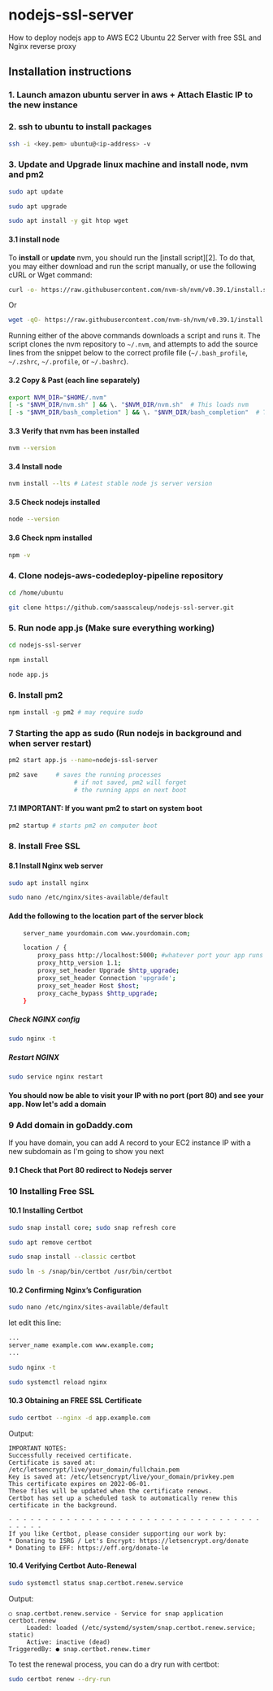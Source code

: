 # nodejs-ssl-server

How to deploy nodejs app to AWS EC2 Ubuntu 22 Server with free SSL and Nginx reverse proxy

## Installation instructions

### 1. Launch amazon ubuntu server in aws + Attach Elastic IP to the new instance

### 2. ssh to ubuntu to install packages

```sh
ssh -i <key.pem> ubuntu@<ip-address> -v
```

### 3. Update and Upgrade linux machine and install node, nvm and pm2

```sh
sudo apt update
```

```sh
sudo apt upgrade
```

```sh
sudo apt install -y git htop wget
```

#### 3.1 install node

To **install** or **update** nvm, you should run the [install script][2]. To do that, you may either download and run the script manually, or use the following cURL or Wget command:
```sh
curl -o- https://raw.githubusercontent.com/nvm-sh/nvm/v0.39.1/install.sh | bash
```
Or
```sh
wget -qO- https://raw.githubusercontent.com/nvm-sh/nvm/v0.39.1/install.sh | bash
```

Running either of the above commands downloads a script and runs it. The script clones the nvm repository to `~/.nvm`, and attempts to add the source lines from the snippet below to the correct profile file (`~/.bash_profile`, `~/.zshrc`, `~/.profile`, or `~/.bashrc`).

#### 3.2 Copy & Past (each line separately)
<a id="profile_snippet"></a>
```sh
export NVM_DIR="$HOME/.nvm"
[ -s "$NVM_DIR/nvm.sh" ] && \. "$NVM_DIR/nvm.sh"  # This loads nvm
[ -s "$NVM_DIR/bash_completion" ] && \. "$NVM_DIR/bash_completion"  # This loads nvm bash_completion
```

#### 3.3 Verify that nvm has been installed

```sh
nvm --version
```

#### 3.4 Install node

```sh
nvm install --lts # Latest stable node js server version
```

#### 3.5 Check nodejs installed
```sh
node --version
```

#### 3.6 Check npm installed
```sh
npm -v
```

### 4. Clone nodejs-aws-codedeploy-pipeline repository

```sh
cd /home/ubuntu
```

```sh
git clone https://github.com/saasscaleup/nodejs-ssl-server.git
```

### 5. Run node app.js  (Make sure everything working)

```sh
cd nodejs-ssl-server
```

```sh
npm install
```

```sh
node app.js
```

### 6. Install pm2
```sh
npm install -g pm2 # may require sudo
```

### 7 Starting the app as sudo (Run nodejs in background and when server restart)
```sh
pm2 start app.js --name=nodejs-ssl-server
```
```sh
pm2 save     # saves the running processes
                  # if not saved, pm2 will forget
                  # the running apps on next boot
```

#### 7.1 IMPORTANT: If you want pm2 to start on system boot
```sh
pm2 startup # starts pm2 on computer boot
```

### 8. Install Free SSL 

#### 8.1 Install Nginx web server

```sh
sudo apt install nginx
```

```sh
sudo nano /etc/nginx/sites-available/default
```

#### Add the following to the location part of the server block

```sh
    server_name yourdomain.com www.yourdomain.com;

    location / {
        proxy_pass http://localhost:5000; #whatever port your app runs on
        proxy_http_version 1.1;
        proxy_set_header Upgrade $http_upgrade;
        proxy_set_header Connection 'upgrade';
        proxy_set_header Host $host;
        proxy_cache_bypass $http_upgrade;
    }
```

##### Check NGINX config
```sh
sudo nginx -t
```

##### Restart NGINX
```sh
sudo service nginx restart
```

#### You should now be able to visit your IP with no port (port 80) and see your app. Now let's add a domain

### 9 Add domain in goDaddy.com
If you have domain, you can add A record to your EC2 instance IP with a new subdomain as I'm going to show you next

#### 9.1 Check that Port 80 redirect to Nodejs server

### 10 Installing Free SSL

#### 10.1 Installing Certbot

```sh
sudo snap install core; sudo snap refresh core
```

```sh
sudo apt remove certbot
```

```sh
sudo snap install --classic certbot
```

```sh
sudo ln -s /snap/bin/certbot /usr/bin/certbot
```

#### 10.2 Confirming Nginx’s Configuration
```sh
sudo nano /etc/nginx/sites-available/default
```

let edit this line:
```sh
...
server_name example.com www.example.com;
...
```

```sh
sudo nginx -t
```

```sh
sudo systemctl reload nginx
```

#### 10.3 Obtaining an FREE SSL Certificate
```sh
sudo certbot --nginx -d app.example.com 
```

Output:
```
IMPORTANT NOTES:
Successfully received certificate.
Certificate is saved at: /etc/letsencrypt/live/your_domain/fullchain.pem
Key is saved at: /etc/letsencrypt/live/your_domain/privkey.pem
This certificate expires on 2022-06-01.
These files will be updated when the certificate renews.
Certbot has set up a scheduled task to automatically renew this certificate in the background.

- - - - - - - - - - - - - - - - - - - - - - - - - - - - - - - - - - - - - - - -
If you like Certbot, please consider supporting our work by:
* Donating to ISRG / Let's Encrypt: https://letsencrypt.org/donate
* Donating to EFF: https://eff.org/donate-le
```

#### 10.4 Verifying Certbot Auto-Renewal
```sh
sudo systemctl status snap.certbot.renew.service
```
Output:
```
○ snap.certbot.renew.service - Service for snap application certbot.renew
     Loaded: loaded (/etc/systemd/system/snap.certbot.renew.service; static)
     Active: inactive (dead)
TriggeredBy: ● snap.certbot.renew.timer
```

To test the renewal process, you can do a dry run with certbot:

```sh
sudo certbot renew --dry-run
```
